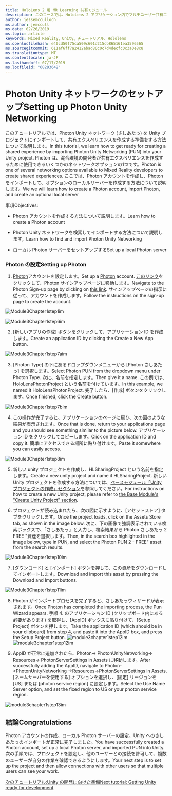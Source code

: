 ```yaml
---
title: HoloLens 2 用 MR Learning 共有モジュール
description: このコースでは、HoloLens 2 アプリケーション内でマルチユーザー共有エクスペリエンスを実装する方法について説明します。
author: jessemcculloch
ms.author: jemccull
ms.date: 02/26/2019
ms.topic: article
keywords: Mixed Reality、Unity、チュートリアル、Hololens
ms.openlocfilehash: e40cd50f75ca509c601d215cb865161ea3596565
ms.sourcegitcommit: 611af6ff7a2412abad80c0c7d4decfc0c3a0e8c8
ms.translationtype: MT
ms.contentlocale: ja-JP
ms.lasthandoff: 07/17/2019
ms.locfileid: "68293642"
---
```

#  <a name="setting-up-photon-unity-networking"></a><span data-ttu-id="a96de-104">Photon Unity ネットワークのセットアップ</span><span class="sxs-lookup"><span data-stu-id="a96de-104">Setting up Photon Unity Networking</span></span>

<span data-ttu-id="a96de-105">このチュートリアルでは、Photon Unity ネットワーク (さしあたっ) を Unity プロジェクトにインポートして、共有エクスペリエンスを作成する準備をする方法について説明します。</span><span class="sxs-lookup"><span data-stu-id="a96de-105">In this tutorial, we learn how to get ready for creating a shared experience by importing Photon Unity Networking (PUN) into your Unity project.</span></span> <span data-ttu-id="a96de-106">Photon は、混合環境の開発者が共有エクスペリエンスを作成するために使用できるいくつかのネットワークオプションの1つです。</span><span class="sxs-lookup"><span data-stu-id="a96de-106">Photon is one of several networking options available to Mixed Reality developers to create shared experiences.</span></span> <span data-ttu-id="a96de-107">ここでは、Photon アカウントを作成し、Photon をインポートして、オプションのローカルサーバーを作成する方法について説明します。</span><span class="sxs-lookup"><span data-stu-id="a96de-107">We we will learn how to create a Photon account, import Photon, and create an optional local server</span></span>

<span data-ttu-id="a96de-108">事項</span><span class="sxs-lookup"><span data-stu-id="a96de-108">Objectives:</span></span>

* <span data-ttu-id="a96de-109">Photon アカウントを作成する方法について説明します。</span><span class="sxs-lookup"><span data-stu-id="a96de-109">Learn how to create a Photon account</span></span>

* <span data-ttu-id="a96de-110">Photon Unity ネットワークを検索してインポートする方法について説明します。</span><span class="sxs-lookup"><span data-stu-id="a96de-110">Learn how to find and import Photon Unity Networking</span></span>

* <span data-ttu-id="a96de-111">ローカル Photon サーバーをセットアップする</span><span class="sxs-lookup"><span data-stu-id="a96de-111">Set up a local Photon server</span></span>

  

### <a name="setting-up-photon"></a><span data-ttu-id="a96de-112">Photon の設定</span><span class="sxs-lookup"><span data-stu-id="a96de-112">Setting up Photon</span></span>

1. <span data-ttu-id="a96de-113">[Photon](https://dashboard.photonengine.com/en-US/Account/SignUp)アカウントを設定します。</span><span class="sxs-lookup"><span data-stu-id="a96de-113">Set up a [Photon](https://dashboard.photonengine.com/en-US/Account/SignUp) account.</span></span> <span data-ttu-id="a96de-114">[このリンク](https://dashboard.photonengine.com/en-US/Account/SignUp)をクリックして、Photon サインアップページに移動します。</span><span class="sxs-lookup"><span data-stu-id="a96de-114">Navigate to the Photon Sign-up page by clicking on [this link](https://dashboard.photonengine.com/en-US/Account/SignUp).</span></span> <span data-ttu-id="a96de-115">サインアップページの指示に従って、アカウントを作成します。</span><span class="sxs-lookup"><span data-stu-id="a96de-115">Follow the instructions on the sign-up page to create the account.</span></span> 
   

![Module3Chapter1step1im](images/module3chapter1step1im.PNG)

![Module3Chapter1step6im](images/module3chapter1step6im.PNG)

2. <span data-ttu-id="a96de-118">[新しいアプリの作成] ボタンをクリックして、アプリケーション ID を作成します。</span><span class="sxs-lookup"><span data-stu-id="a96de-118">Create an application ID by clicking the Create a New App button.</span></span>

![Module3Chapter1step7aim](images/module3chapter1step7aim.PNG)

3. <span data-ttu-id="a96de-120">[Photon Type] の下にあるドロップダウンメニューから [Photon さしあたっ] を選択します。</span><span class="sxs-lookup"><span data-stu-id="a96de-120">Select Photon PUN from the dropdown menu under Photon Type.</span></span> <span data-ttu-id="a96de-121">次に、名前を指定します。</span><span class="sxs-lookup"><span data-stu-id="a96de-121">Then give it a name.</span></span> <span data-ttu-id="a96de-122">この例では、HoloLensPhotonProject という名前を付けています。</span><span class="sxs-lookup"><span data-stu-id="a96de-122">In this example, we named it HoloLensPhotonProject.</span></span> <span data-ttu-id="a96de-123">完了したら、[作成] ボタンをクリックします。</span><span class="sxs-lookup"><span data-stu-id="a96de-123">Once finished, click the Create button.</span></span>

![Module3Chapter1step7bim](images/module3chapter1step7bim.PNG)

4. <span data-ttu-id="a96de-125">この操作が完了すると、アプリケーションのページに戻り、次の図のような結果が表示されます。</span><span class="sxs-lookup"><span data-stu-id="a96de-125">Once that is done, return to your applications page and you should see something similar to the picture below.</span></span> <span data-ttu-id="a96de-126">アプリケーション ID をクリックしてコピーします。</span><span class="sxs-lookup"><span data-stu-id="a96de-126">Click on the application ID and copy it.</span></span> <span data-ttu-id="a96de-127">簡単にアクセスできる場所に貼り付けます。</span><span class="sxs-lookup"><span data-stu-id="a96de-127">Paste it somewhere you can easily access.</span></span>  

![Module3Chapter1step8im](images/module3chapter1step8im.PNG)

5. <span data-ttu-id="a96de-129">新しい unity プロジェクトを作成し、HLSharingProject という名前を指定します。</span><span class="sxs-lookup"><span data-stu-id="a96de-129">Create a new unity project and name it HLSharingProject.</span></span> <span data-ttu-id="a96de-130">新しい Unity プロジェクトを作成する方法については、[ベースモジュール「Unity プロジェクトの作成」セクション](https://docs.microsoft.com/en-us/windows/mixed-reality/mrlearning-base-ch1#create-new-unity-project)を参照してください。</span><span class="sxs-lookup"><span data-stu-id="a96de-130">For instructions on how to create a new Unity project, please refer to [the Base Module's "Create Unity Project" section](https://docs.microsoft.com/en-us/windows/mixed-reality/mrlearning-base-ch1#create-new-unity-project).</span></span> 

6. <span data-ttu-id="a96de-131">プロジェクトが読み込まれたら、次の図に示すように、[アセットストア] タブをクリックします。</span><span class="sxs-lookup"><span data-stu-id="a96de-131">Once the project loads, click on the Assets Store tab, as shown in the image below.</span></span> <span data-ttu-id="a96de-132">次に、下の画像で強調表示されている検索ボックスで、「さしあたっ」と入力し、検索結果から Photon さしあたっ 2 FREE "資産を選択します。</span><span class="sxs-lookup"><span data-stu-id="a96de-132">Then, in the search box highlighted in the image below, type in PUN, and select the Photon PUN 2 - FREE" asset from the search results.</span></span> 

![Module3Chapter1step10im](images/module3chapter1step10im.PNG)

7. <span data-ttu-id="a96de-134">[ダウンロード] と [インポート] ボタンを押して、この資産をダウンロードしてインポートします。</span><span class="sxs-lookup"><span data-stu-id="a96de-134">Download and import this asset by pressing the Download and Import buttons.</span></span>

![Module3Chapter1step11im](images/module3chapter1step11im.PNG)

8. <span data-ttu-id="a96de-136">Photon がインポートプロセスを完了すると、さしあたっウィザードが表示されます。</span><span class="sxs-lookup"><span data-stu-id="a96de-136">Once Photon has completed the importing process, the Pun Wizard appears.</span></span> <span data-ttu-id="a96de-137">手順 4. のアプリケーション ID (クリップボード内にある必要があります) を取得し、[AppID] ボックスに貼り付けて、[Setup Project] ボタンを押します。</span><span class="sxs-lookup"><span data-stu-id="a96de-137">Take the application ID (which should be in your clipboard) from step 4, and paste it into the AppID box, and press the Setup Project button.</span></span> 
<span data-ttu-id="a96de-138">![module3chapter1step12im](images/module3chapter1step12im.PNG)</span><span class="sxs-lookup"><span data-stu-id="a96de-138">![module3chapter1step12im](images/module3chapter1step12im.PNG)</span></span>

9. <span data-ttu-id="a96de-139">AppID が正常に追加されたら、Photon-> PhotonUnityNetworking-> Resources-> PhotonServerSettings in Assets に移動します。</span><span class="sxs-lookup"><span data-stu-id="a96de-139">After successfully adding the AppID, navigate to Photon->PhotonUnityNetworking ->Resources->PhotonServerSettings in Assets.</span></span> <span data-ttu-id="a96de-140">[ネームサーバーを使用する] オプションを選択し、[固定] リージョンを [US] または [photon service region] に設定します。</span><span class="sxs-lookup"><span data-stu-id="a96de-140">Select the Use Name Server option, and set the fixed region to US or your photon service region.</span></span>

![module3chapter1step13im](images/module3chapter1step13im.PNG)

## <a name="congratulations"></a><span data-ttu-id="a96de-142">結論</span><span class="sxs-lookup"><span data-stu-id="a96de-142">Congratulations</span></span>

<span data-ttu-id="a96de-143">Photon アカウントの作成、ローカル Photon サーバーの設定、Unity へのさしあたっのインポートが正常に完了しました。</span><span class="sxs-lookup"><span data-stu-id="a96de-143">You have successfully created a Photon account, set up a local Photon server, and imported PUN into Unity.</span></span> <span data-ttu-id="a96de-144">次の手順では、プロジェクトを設定し、他のユーザーとの接続を許可して、複数のユーザーが自分の作業を確認できるようにします。</span><span class="sxs-lookup"><span data-stu-id="a96de-144">Your next step is to set up the project and then allow connections with other users so that multiple users can see your work.</span></span> 

<span data-ttu-id="a96de-145">[次のチュートリアル:Unity の開発に向けた準備](mrlearning-sharing(photon)-ch2.md)</span><span class="sxs-lookup"><span data-stu-id="a96de-145">[Next tutorial: Getting Unity ready for development](mrlearning-sharing(photon)-ch2.md)</span></span>

